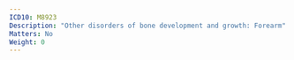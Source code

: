 ```yaml
---
ICD10: M8923
Description: "Other disorders of bone development and growth: Forearm"
Matters: No
Weight: 0
---
```


